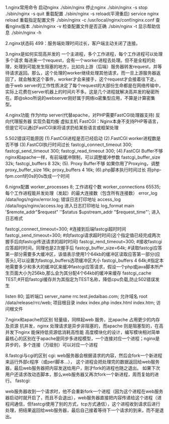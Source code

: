 1.nginx常用命令
启动nginx  ./sbin/nginx
停止nginx ./sbin/nginx -s stop    ./sbin/nginx -s quit
重载配置  ./sbin/nginx -s reload(平滑重启)  service nginx reload 
重载指定配置文件 ./sbin/nginx -c /usr/local/nginx/conf/nginx.conf
查看nginx版本 ./sbin/nginx -v
检查配置文件是否正确 ./sbin/nginx -t
显示帮助信息 ./sbin/nginx -h

2.nginx状态码
499：服务端处理时间过长，客户端主动关闭了连接。

3.nginx是如何实现高并发的
一个主进程，多个工作进程，每个工作进程可以处理多个请求
每进来一个request，会有一个worker进程去处理。但不是全程的处理，处理到可能发生阻塞的地方，比如向上游（后端）服务器转发request，并等待请求返回。那么，这个处理的worker继续处理其他请求，而一旦上游服务器返回了，就会触发这个事件，worker才会来接手，这个request才会接着往下走。
由于web server的工作性质决定了每个request的大部份生命都是在网络传输中，实际上花费在server机器上的时间片不多。这是几个进程就解决高并发的秘密所在。即@skoo所说的webserver刚好属于网络io密集型应用，不算是计算密集型。

4.nginx功能
作为http server(代替apache，对PHP需要FastCGI处理器支持)
反向代理服务器
实现负载均衡
虚拟主机
FastCGI：Nginx本身不支持PHP等语言，但是它可以通过FastCGI来将请求扔给某些语言或框架处理

5.502错误可能原因
(1).FastCGI进程是否已经启动
(2).FastCGI worker进程数是否不够
(3).FastCGI执行时间过长
fastcgi_connect_timeout 300;
fastcgi_send_timeout 300;
fastcgi_read_timeout 300;
(4).FastCGI Buffer不够
nginx和apache一样，有前端缓冲限制，可以调整缓冲参数
fastcgi_buffer_size 32k;
fastcgi_buffers 8 32k;
(5). Proxy Buffer不够
如果你用了Proxying，调整
proxy_buffer_size   16k;
proxy_buffers    4 16k;
(6).php脚本执行时间过长
将php-fpm.conf的<value name="request_terminate_timeout">0s</value>的0s改成一个时间

6.nignx配置
worker_processes  8;     工作进程个数
worker_connections  65535;  每个工作进程能并发处理（发起）的最大连接数（包含所有连接数）
error_log         /data/logs/nginx/error.log;  错误日志打印地址
access_log      /data/logs/nginx/access.log  进入日志打印地址
log_format  main  '$remote_addr"$request" ''$status $upstream_addr "$request_time"'; 进入日志格式

fastcgi_connect_timeout=300; #连接到后端fastcgi超时时间
fastcgi_send_timeout=300; #向fastcgi请求超时时间(这个指定值已经完成两次握手后向fastcgi传送请求的超时时间)
fastcgi_rend_timeout=300; #接收fastcgi应答超时时间，同理也是2次握手后
fastcgi_buffer_size=64k; #读取fastcgi应答第一部分需要多大缓冲区，该值表示使用1个64kb的缓冲区读取应答第一部分(应答头),可以设置为fastcgi_buffers选项缓冲区大小
fastcgi_buffers 4 64k;#指定本地需要多少和多大的缓冲区来缓冲fastcgi应答请求，假设一个php或java脚本所产生页面大小为256kb,那么会为其分配4个64kb的缓冲来缓存
fastcgi_cache TEST;#开启fastcgi缓存并为其指定为TEST名称，降低cpu负载,防止502错误发生

listen       80;                                            监听端口
server_name  rrc.test.jiedaibao.com;       允许域名
root  /data/release/rrc/web;                    项目根目录
index  index.php index.html index.htm;  访问根文件

7.nginx和apache的区别
轻量级，同样起web 服务，比apache 占用更少的内存及资源 
抗并发，nginx 处理请求是异步非阻塞的，而apache 则是阻塞型的，在高并发下nginx 能保持低资源低消耗高性能
高度模块化的设计，编写模块相对简单 
最核心的区别在于apache是同步多进程模型，一个连接对应一个进程；nginx是异步的，多个连接（万级别）可以对应一个进程 

8.fastcgi与cgi的区别
cgi:
web服务器会根据请求的内容，然后会fork一个新进程来运行外部c程序（或perl脚本...）， 这个进程会把处理完的数据返回给web服务器，最后web服务器把内容发送给用户，刚才fork的进程也随之退出。 如果下次用户还请求改动态脚本，那么web服务器又再次fork一个新进程，周而复始的进行。
fastcgi:

web服务器收到一个请求时，他不会重新fork一个进程（因为这个进程在web服务器启动时就开启了，而且不会退出），web服务器直接把内容传递给这个进程（进程间通信，但fastcgi使用了别的方式，tcp方式通信），这个进程收到请求后进行处理，把结果返回给web服务器，最后自己接着等待下一个请求的到来，而不是退出。 